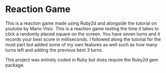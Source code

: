 # Reaction Game

This is a reaction game made using Ruby2d and alongside the tutorial on youtube by Mario Visic. This is a reaction game testing the time it takes to click a randomly placed square on the screen. You have seven turns and it records your best score in milliseconds. I followed along the tutorial for the most part but added some of my own features as well such as how many turns left and adding the previous best 3 turns. 

This project was entirely coded in Ruby but does require the Ruby2d gem package.

